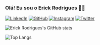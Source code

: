 
### Olá! Eu sou o Erick Rodrigues 🙌🏻


[![LinkedIn](https://img.shields.io/badge/LinkedIn-0077B5?style=for-the-badge&logo=linkedin&logoColor=white
)](https://www.linkedin.com/in/erickrodrigues38)
[![GitHub](https://img.shields.io/badge/GitHub-100000?style=for-the-badge&logo=github&logoColor=white
)](https://github.com/erickrodrigues2)
[![Instagram](https://img.shields.io/badge/Instagram-E4405F?style=for-the-badge&logo=instagram&logoColor=white
)](https://www.instagram.com/erkrodrigs38?igsh=N2I5emp2bHRpNjg1)
[![Twitter](https://img.shields.io/badge/Twitter-1DA1F2?style=for-the-badge&logo=twitter&logoColor=white
)](https://twitter.com/erkrodrigs)


![Erick Rodrigues's GitHub stats](https://github-readme-stats.vercel.app/api?username=erickrodrigues2&show_icons=true&theme=dracula)


![Top Langs](https://github-readme-stats.vercel.app/api/top-langs/?username=erickrodrigues2&langs_count=8)
